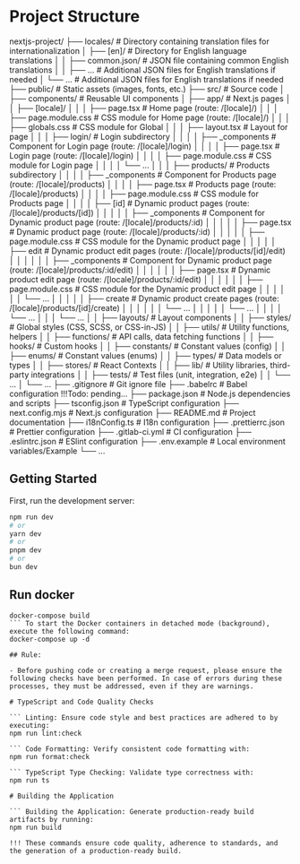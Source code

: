 # Project Structure

nextjs-project/
├── locales/ 				 					# Directory containing translation files for internationalization
│	├── [en]/									# Directory for English language translations
│   │	├── common.json/ 						# JSON file containing common English translations
│   │	├── ...									# Additional JSON files for English translations if needed
│   └── ...					 					# Additional JSON files for English translations if needed
├── public/                  					# Static assets (images, fonts, etc.)
├── src/                     					# Source code
│   ├── components/          					# Reusable UI components
│   ├── app/               	 					# Next.js pages
│   │	├── [locale]/
│   │	│	├── page.tsx            			# Home page (route: /[locale]/)
│   │	│	├── page.module.css            		# CSS module for Home page (route: /[locale]/)
│   │	│	├── globals.css            			# CSS module for Global
│   │	│	├── layout.tsx            			# Layout for page
│   │	│	├── login/							# Login subdirectory
│   │	│	│	├── _components					# Component for Login page (route: /[locale]/login)
│   │	│	│	├── page.tsx					# Login page (route: /[locale]/login)
│   │	│	│	├── page.module.css				# CSS module for Login page
│   │	│	│	└── ...
│   │	│	├── products/						# Products subdirectory
│   │	│	│	├── _components					# Component for Products page (route: /[locale]/products)
│   │	│	│	├── page.tsx					# Products page (route: /[locale]/products)
│   │	│	│	├── page.module.css				# CSS module for Products page
│   │	│	│	├── [id]						# Dynamic product pages (route: /[locale]/products/[id])
│   │	│	│	│	├── _components				# Component for Dynamic product page (route: /[locale]/products/:id)
│   │	│	│	│	├── page.tsx				# Dynamic product page (route: /[locale]/products/:id)
│   │	│	│	│	├── page.module.css			# CSS module for the Dynamic product page
│   │	│	│	│	├── edit					# Dynamic product edit pages (route: /[locale]/products/[id]/edit)
│   │	│	│	│	│	├── _components			# Component for Dynamic product page (route: /[locale]/products/:id/edit)
│   │	│	│	│	│	├── page.tsx			# Dynamic product edit page (route: /[locale]/products/:id/edit)
│   │	│	│	│	│	├── page.module.css		# CSS module for the Dynamic product edit page
│   │	│	│	│	│	└── ...
│   │	│	│	│	├── create					# Dynamic product create pages (route: /[locale]/products/[id]/create)
│   │	│	│	│	│	└── ...
│   │	│	│	│	└── ...
│   │	│	│	└── ...
│   │	│	└── ...
│   │	├── layouts/             				# Layout components
│   │	├── styles/              				# Global styles (CSS, SCSS, or CSS-in-JS)
│   │	├── utils/               				# Utility functions, helpers
│   │	├── functions/           				# API calls, data fetching functions
│   │	├── hooks/               				# Custom hooks
│   │	├── constants/           				# Constant values (config)
│   │	├── enums/           	 				# Constant values (enums)
│   │	├── types/               				# Data models or types
│   │	├── stores/              				# React Contexts
│   │	├── lib/                 				# Utility libraries, third-party integrations
│   │	├── tests/               				# Test files (unit, integration, e2e)
│   │	└── ...
│   └── ...
├── .gitignore               # Git ignore file
├── .babelrc                 # Babel configuration !!!Todo: pending...
├── package.json             # Node.js dependencies and scripts
├── tsconfig.json            # TypeScript configuration
├── next.config.mjs          # Next.js configuration
├── README.md                # Project documentation
├── i18nConfig.ts            # I18n configuration
├── .prettierrc.json         # Prettier configuration
├── .gitlab-ci.yml			 # CI configuration
├──	.eslintrc.json			 # ESlint configuration
├── .env.example             # Local environment variables/Example
└── ...

## Getting Started

First, run the development server:

```bash
npm run dev
# or
yarn dev
# or
pnpm dev
# or
bun dev
```

## Run docker
``` To build the Docker containers, execute the following command:
docker-compose build
``` To start the Docker containers in detached mode (background), execute the following command:
docker-compose up -d

## Rule:

- Before pushing code or creating a merge request, please ensure the following checks have been performed. In case of errors during these processes, they must be addressed, even if they are warnings.

# TypeScript and Code Quality Checks

``` Linting: Ensure code style and best practices are adhered to by executing:
npm run lint:check

``` Code Formatting: Verify consistent code formatting with:
npm run format:check

``` TypeScript Type Checking: Validate type correctness with:
npm run ts

# Building the Application

``` Building the Application: Generate production-ready build artifacts by running:
npm run build

!!! These commands ensure code quality, adherence to standards, and the generation of a production-ready build.